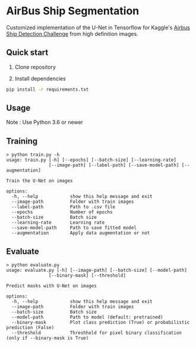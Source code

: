 # AirBus Ship Segmentation
Customized implementation of the U-Net in Tensorflow for Kaggle's [Airbus Ship Detection Challenge](https://www.kaggle.com/competitions/airbus-ship-detection) from high definition images.

## Quick start

1. Clone repository

2. Install dependencies
```bash
pip install -r requirements.txt
```

## **Usage**
Note : Use Python 3.6 or newer

## Training

```console
> python train.py -h
usage: train.py [-h] [--epochs] [--batch-size] [--learning-rate]
                [--image-path] [--label-path] [--save-model-path] [--augmentation]

Train the U-Net on images

options:
  -h, --help            show this help message and exit
  --image-path          Folder with train images
  --label-path          Path to .csv file
  --epochs              Number of epochs
  --batch-size          Batch size
  --learning-rate       Learning rate
  --save-model-path     Path to save fitted model
  --augmentation        Apply data augmentation or not
```

## Evaluate

```console
> python evaluate.py 
usage: evaluate.py [-h] [--image-path] [--batch-size] [--model-path]
                [--binary-mask] [--threshold]

Predict masks with U-Net on images

options:
  -h, --help            show this help message and exit
  --image-path          Folder with train images
  --batch-size          Batch size
  --model-path          Path to model (default: pretrained)
  --binary-mask         Plot class prediction (True) or probabilistic prediction (False)
  --threshold           Threshhold for pixel binary classification (only if --binary-mask is True)
```